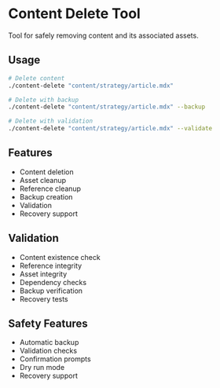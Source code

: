 # Content Delete Tool

Tool for safely removing content and its associated assets.

## Usage

```bash
# Delete content
./content-delete "content/strategy/article.mdx"

# Delete with backup
./content-delete "content/strategy/article.mdx" --backup

# Delete with validation
./content-delete "content/strategy/article.mdx" --validate
```

## Features

- Content deletion
- Asset cleanup
- Reference cleanup
- Backup creation
- Validation
- Recovery support

## Validation

- Content existence check
- Reference integrity
- Asset integrity
- Dependency checks
- Backup verification
- Recovery tests

## Safety Features

- Automatic backup
- Validation checks
- Confirmation prompts
- Dry run mode
- Recovery support
